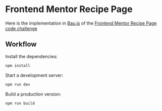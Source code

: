 # Frontend Mentor Recipe Page

Here is the implementation in [Bau.js](https://github.com/grucloud/bau) of the [Frontend Mentor Recipe Page code challenge](https://www.frontendmentor.io/challenges/https://www.frontendmentor.io/challenges/recipe-page-KiTsR8QQKm)

## Workflow

Install the dependencies:

```sh
npm install
```

Start a development server:

```sh
npm run dev
```

Build a production version:

```sh
npm run build
```
